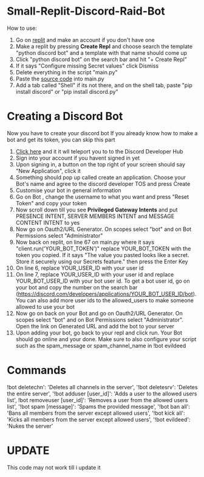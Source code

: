 # Small-Replit-Discord-Raid-Bot
How to use:
1. Go on [replit](https://replit.com/) and make an account if you don't have one
2. Make a replit by pressing **Create Repl** and choose search the template "python discord bot" and a template with that name should come up
3. Click "python discord bot" on the search bar and hit  "+ Create Repl"
4. If it says "Configure missing Secret values" click Dismiss
5. Delete everything in the script "main.py"
6. Paste the [source code](https://github.com/intrken/Small-Replit-Discord-Raid-Bot/blob/main/source_code.py) into main.py
7. Add a tab called "Shell" if its not there, and on the shell tab, paste "pip install discord" or "pip install discord.py"
# Creating a Discord Bot
Now you have to create your discord bot
If you already know how to make a bot and get its token, you can skip this part
1. [Click here](https://discord.com/developers/applications) and it it wll teleport you to to the Discord Developer Hub
2. Sign into your account if you havent signed in yet
3. Upon signing in, a button on the top right of your screen should say "New Application", click it
4. Something should pop up called create an application. Choose your Bot's name and agree to the discord developer TOS and press Create
5. Customise your bot in general information
6. Go on Bot , change the username to what you want and press "Reset Token" and copy your token
7. Now scroll down till you see **Privileged Gateway Intents** and put PRESENCE INTENT, SERVER MEMBERS INTENT and MESSAGE CONTENT INTENT to yes
8. Now go on Oauth2/URL Generator. On scopes select "bot" and on Bot Permissions select "Administrator"
9. Now back on replit, on line 67 on main.py where it says "client.run('YOUR_BOT_TOKEN')" replace YOUR_BOT_TOKEN with the token you copied. If it says "The value you pasted looks like a secret.
Store it securely using our Secrets feature." then press the Enter Key
10. On line 6, replace YOUR_USER_ID with your user id
11. On line 7, replace YOUR_USER_ID with your user id and replace YOUR_BOT_USER_ID with your bot user id. To get a bot user id, go on your bot and copy the number on the search bar (https://discord.com/developers/applications/YOUR_BOT_USER_ID/bot). You can also add more user ids to the allowed_users to make someone allowed to use your bot
12. Now go on back on your Bot and go on Oauth2/URL Generator. On scopes select "bot" and on Bot Permissions select "Administrator". Open the link on Generated URL and add the bot to your server
13. Upon adding your bot, go back to your repl and click run. Your Bot should go online and your done. Make sure to also configure your script such as the spam_message or spam_channel_name in !bot evildeed
# Commands
!bot deletechn': 'Deletes all channels in the server',
'!bot deletesrv': 'Deletes the entire server',
'!bot adduser [user_id]': 'Adds a user to the allowed users list',
!bot removeuser [user_id]': 'Removes a user from the allowed users list',
'!bot spam [message]': 'Spams the provided message',
'!bot ban all': 'Bans all members from the server except allowed users',
'!bot kick all': 'Kicks all members from the server except allowed users',
'!bot evildeed': 'Nukes the server'
# UPDATE
This code may not work till i update it
